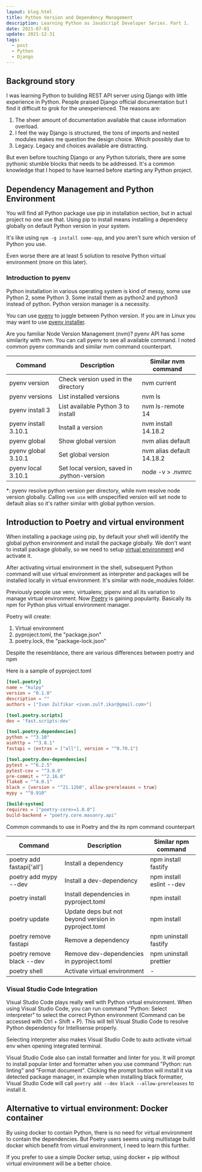 ```yaml
---
layout: blog.html
title: Python Version and Dependency Management
description: Learning Python as JavaScript Developer Series. Part 1.
date: 2021-07-01
update: 2021-12-31
tags:
  - post
  - Python
  - Django
---
```


## Background story

I was learning Python to building REST API server using Django with little experience in Python. People praised Django official documentation but I find it difficult to grok for the unexperienced. The reasons are:

1. The sheer amount of documentation available that cause information overload.
2. I feel the way Django is structured, the tons of imports and nested modules makes me question the design choice. Which possibly due to
3. Legacy. Legacy and choices available are distracting.

But even before touching Django or any Python tutorials, there are some pythonic stumble blocks that needs to be addressed. It's a common knowledge that I hoped to have learned before starting any Python project.

## Dependency Management and Python Environment

You will find all Python package use pip in installation section, but in actual project no one use that. Using pip to install means installing a dependecy globally on default Python version in your system.

It's like using `npm -g install some-app`, and you aren't sure which version of Python you use.

Even worse there are at least 5 solution to resolve Python virtual environment (more on this later).

### Introduction to pyenv

Python installation in various operating system is kind of messy, some use Python 2, some Python 3. Some install them as python2 and python3 instead of python. Python version manager is a necessity.

You can use [pyenv](https://github.com/pyenv/pyenv) to juggle between Python version. If you are in Linux you may want to use [pyenv installer](https://github.com/pyenv/pyenv-installer).

Are you familiar Node Version Management (nvm)? pyenv API has some similarity with nvm. You can call pyenv to see all available command. I noted common pyenv commands and similar nvm command counterpart.

| Command              | Description                                 | Similar nvm command       |
| -------------------- | ------------------------------------------- | ------------------------- |
| pyenv version        | Check version used in the directory         | nvm current               |
| pyenv versions       | List installed versions                     | nvm ls                    |
| pyenv install 3      | List available Python 3 to install          | nvm ls-remote 14          |
| pyenv install 3.10.1 | Install a version                           | nvm install 14.18.2       |
| pyenv global         | Show global version                         | nvm alias default         |
| pyenv global 3.10.1  | Set global version                          | nvm alias default 14.18.2 |
| pyenv local 3.10.1   | Set local version, saved in .python-version | node -v > .nvmrc          |

\*: pyenv resolve python version per directory, while nvm resolve node version globally. Calling `nvm use` with unspecified version will set node to default alias so it's rather similar with global python version.

## Introduction to Poetry and virtual environment

When installing a package using pip, by default your shell will identify the global python environment and install the package globally. We don't want to install package globally, so we need to setup [virtual environment](https://docs.python.org/3/library/venv.html) and activate it.

After activating virtual environment in the shell, subsequent Python command will use virtual environment as interpreter and packages will be installed locally in virtual environment. It's similar with node_modules folder.

Previously people use venv, virtualenv, pipenv and all its variation to manage virtual environment. Now [Poetry](https://python-poetry.org/) is gaining popularity. Basically its npm for Python plus virtual environment manager.

Poetry will create:

1. Virtual environment
2. pyproject.toml, the "package.json"
3. poetry.lock, the "package-lock.json"

Despite the resemblance, there are various differences between poetry and npm

Here is a sample of pyproject.toml

```toml
[tool.poetry]
name = "kulpy"
version = "0.1.0"
description = ""
authors = ["Ivan Zulfikar <ivan.zulf.ikar@gmail.com>"]

[tool.poetry.scripts]
dev = 'fast.scripts:dev'

[tool.poetry.dependencies]
python = "^3.10"
aiohttp = "^3.8.1"
fastapi = {extras = ["all"], version = "^0.70.1"}

[tool.poetry.dev-dependencies]
pytest = "^6.2.5"
pytest-cov = "^3.0.0"
pre-commit = "^2.16.0"
flake8 = "^4.0.1"
black = {version = "^21.12b0", allow-prereleases = true}
mypy = "^0.910"

[build-system]
requires = ["poetry-core>=1.0.0"]
build-backend = "poetry.core.masonry.api"
```

Common commands to use in Poetry and the its npm command counterpart

| Command                   | Description                                          | Similar npm command      |
| ------------------------- | ---------------------------------------------------- | ------------------------ |
| poetry add fastapi['all'] | Install a dependency                                 | npm install fastify      |
| poetry add mypy --dev     | Install a dev-dependency                             | npm install eslint --dev |
| poetry install            | Install dependencies in pyproject.toml               | npm install              |
| poetry update             | Update deps but not beyond version in pyproject.toml | npm install              |
| poetry remove fastapi     | Remove a dependency                                  | npm uninstall fastify    |
| poetry remove black --dev | Remove dev-dependencies in pyproject.toml            | npm uninstall prettier   |
| poetry shell              | Activate virtual environment                         | -                        |

### Visual Studio Code Integration

Visual Studio Code plays really well with Python virtual environment. When using Visual Studio Code, you can run command "Python: Select interpreter" to select the correct Python environment (Command can be accessed with Ctrl + Shift + P). This will tell Visual Studio Code to resolve Python dependency for Intellisense properly.

Selecting interpreter also makes Visual Studio Code to auto activate virtual env when opening integrated terminal.

Visual Studio Code also can install formatter and linter for you. It will prompt to install popular linter and formatter when you use command "Python: run linting" and "Format document". Clicking the prompt button will install it via detected package manager, in example when installing black formatter, Visual Studio Code will call `poetry add --dev black --allow-prereleases` to install it.

## Alternative to virtual environment: Docker container

By using docker to contain Python, there is no need for virtual environment to contain the dependencies. But Poetry users seems using multistage build docker which benefit from virtual environment, I need to learn this further.

If you prefer to use a simple Docker setup, using docker + pip without virtual environment will be a better choice.
